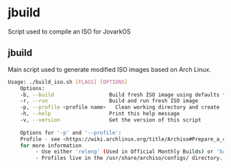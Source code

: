 # jbuild
Script used to compile an ISO for JovarkOS


## jbuild
Main script used to generate modified ISO images based on Arch Linux.
```sh
Usage: ./build_iso.sh [FLAGS] [OPTIONS]
    Options:
    -b, --build                  Build fresh ISO image using defaults from the $SOURCE/profiledef.sh file
    -r, --run                    Build and run fresh ISO image
    -p, --profile <profile name>   Clean working directory and create 
    -h, --help                   Print this help message
    -v, --version                Get the version of this script
    
    Options for '-p' and '--profile':
    Profile - see <https://wiki.archlinux.org/title/Archiso#Prepare_a_custom_profile>
    for more information
         - Use either 'releng' (Used in Official Monthly Builds) or 'baseline' (Minimal live configuration) as the profile name. 
         - Profiles live in the /usr/share/archiso/configs/ directory. 
```
